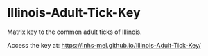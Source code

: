 # Illinois-Adult-Tick-Key

Matrix key to the common adult ticks of Illinois.

Access the key at: https://inhs-mel.github.io/Illinois-Adult-Tick-Key/ 
